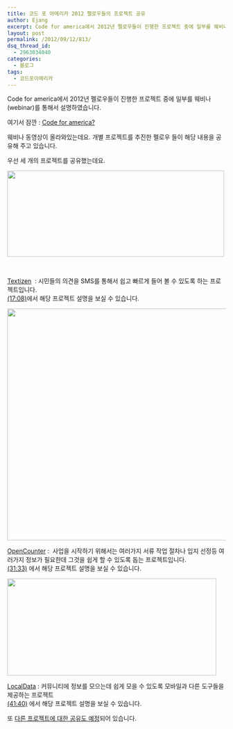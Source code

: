 ```yaml
---
title: 코드 포 아메리카 2012 펠로우들의 프로젝트 공유
author: Ejang
excerpt: Code for america에서 2012년 펠로우들이 진행한 프로젝트 중에 일부를 웨비나(webinar)를 통해서 설명하였습니다.
layout: post
permalink: /2012/09/12/813/
dsq_thread_id:
  - 2963034040
categories:
  - 블로그
tags:
  - 코드포아메리카
---
```

Code for america에서 2012년 펠로우들이 진행한 프로젝트 중에 일부를 웨비나(webinar)를 통해서 설명하였습니다.

여기서 잠깐 : <a href="http://www.cckorea.org/xe/?mid=news&#038;category=23021&#038;document_srl=270805" target="_blank">Code for america?</a>

웨비나 동영상이 올라와있는데요. 개별 프로젝트를 추진한 펠로우 들이 해당 내용을 공유해 주고 있습니다.

우선 세 개의 프로젝트를 공유했는데요.

<a href="http://www.textizen.com/welcome" target="_blank"><img class="alignnone  wp-image-25677" title="스크린샷 2012-09-12 오전 1.39.52" src="http://co-up.com/share/files/2012/09/스크린샷-2012-09-12-오전-1.39.52.png" alt="" width="500" height="198" /></a>

&nbsp;

[Textizen][1]  : 시민들의 의견을 SMS를 통해서 쉽고 빠르게 들어 볼 수 있도록 하는 프로젝트입니다.  
[(17:08)][2]에서 해당 프로젝트 설명을 보실 수 있습니다.

<a href="http://opencounter.org/santacruz/" target="_blank"><img class="alignnone size-full wp-image-25678" title="스크린샷 2012-09-12 오전 1.51.42" src="http://co-up.com/share/files/2012/09/스크린샷-2012-09-12-오전-1.51.42.png" alt="" width="521" height="533" /></a>

[OpenCounter][3] :  사업을 시작하기 위해서는 여러가지 서류 작업 절차나 입지 선정등 여러가지 정보가 필요한데 그것을 쉽게 할 수 있도록 돕는 프로젝트입니다.  
[(31:33)][4] 에서 해당 프로젝트 설명을 보실 수 있습니다.

<a href="http://golocaldata.com/" target="_blank"><img class="alignnone  wp-image-25679" title="스크린샷 2012-09-12 오전 1.55.38" src="http://co-up.com/share/files/2012/09/스크린샷-2012-09-12-오전-1.55.38.png" alt="" width="482" height="223" /></a>

[LocalData][5] : 커뮤니티에 정보를 모으는데 쉽게 모을 수 있도록 모바일과 다른 도구들을 제공하는 프로젝트  
[(41:40)][6] 에서 해당 프로젝트 설명을 보실 수 있습니다.



또 <a href="http://cfa2012webinar.eventbrite.com/" target="_blank">다른 프로젝트에 대한 공유도 예정</a>되어 있습니다.

 [1]: http://www.textizen.com/welcome
 [2]: https://vimeo.com/48826141#t=1035
 [3]: http://opencounter.org/santacruz/
 [4]: https://vimeo.com/48826141#t=1897
 [5]: http://golocaldata.com/
 [6]: https://vimeo.com/48826141#t=2501